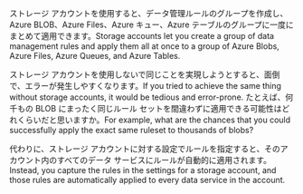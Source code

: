 <span data-ttu-id="33129-101">ストレージ アカウントを使用すると、データ管理ルールのグループを作成し、Azure BLOB、Azure Files、Azure キュー、Azure テーブルのグループに一度にまとめて適用できます。</span><span class="sxs-lookup"><span data-stu-id="33129-101">Storage accounts let you create a group of data management rules and apply them all at once to a group of Azure Blobs, Azure Files, Azure Queues, and Azure Tables.</span></span> 

<span data-ttu-id="33129-102">ストレージ アカウントを使用しないで同じことを実現しようとすると、面倒で、エラーが発生しやすくなります。</span><span class="sxs-lookup"><span data-stu-id="33129-102">If you tried to achieve the same thing without storage accounts, it would be tedious and error-prone.</span></span> <span data-ttu-id="33129-103">たとえば、何千もの BLOB にまったく同じルール セットを間違わずに適用できる可能性はどれくらいだと思いますか。</span><span class="sxs-lookup"><span data-stu-id="33129-103">For example, what are the chances that you could successfully apply the exact same ruleset to thousands of blobs?</span></span>

<span data-ttu-id="33129-104">代わりに、ストレージ アカウントに対する設定でルールを指定すると、そのアカウント内のすべてのデータ サービスにルールが自動的に適用されます。</span><span class="sxs-lookup"><span data-stu-id="33129-104">Instead, you capture the rules in the settings for a storage account, and those rules are automatically applied to every data service in the account.</span></span>